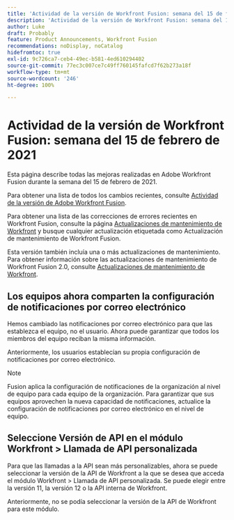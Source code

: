 ```yaml
---
title: 'Actividad de la versión de Workfront Fusion: semana del 15 de febrero de 2021'
description: 'Actividad de la versión de Workfront Fusion: semana del 15 de febrero de 2021'
author: Luke
draft: Probably
feature: Product Announcements, Workfront Fusion
recommendations: noDisplay, noCatalog
hidefromtoc: true
exl-id: 9c726ca7-ceb4-49ec-b581-4ed610294402
source-git-commit: 77ec3c007ce7c49ff760145fafcd7f62b273a18f
workflow-type: tm+mt
source-wordcount: '246'
ht-degree: 100%

---
```


# Actividad de la versión de Workfront Fusion: semana del 15 de febrero de 2021

Esta página describe todas las mejoras realizadas en Adobe Workfront Fusion durante la semana del 15 de febrero de 2021.

Para obtener una lista de todos los cambios recientes, consulte [Actividad de la versión de Adobe Workfront Fusion](/help/workfront-fusion/fusion-product-releases/fusion-release-activity.md).

Para obtener una lista de las correcciones de errores recientes en Workfront Fusion, consulte la página [Actualizaciones de mantenimiento de Workfront](https://experienceleague.adobe.com/docs/workfront-known-issues/releases/current-updates.html?lang=es) y busque cualquier actualización etiquetada como Actualización de mantenimiento de Workfront Fusion.

Esta versión también incluía una o más actualizaciones de mantenimiento. Para obtener información sobre las actualizaciones de mantenimiento de Workfront Fusion 2.0, consulte [Actualizaciones de mantenimiento de Workfront](https://experienceleague.adobe.com/docs/workfront-known-issues/releases/current-updates.html?lang=es).

## Los equipos ahora comparten la configuración de notificaciones por correo electrónico

Hemos cambiado las notificaciones por correo electrónico para que las establezca el equipo, no el usuario. Ahora puede garantizar que todos los miembros del equipo reciban la misma información.

Anteriormente, los usuarios establecían su propia configuración de notificaciones por correo electrónico.

>[!NOTE]
>
>Fusion aplica la configuración de notificaciones de la organización al nivel de equipo para cada equipo de la organización. Para garantizar que sus equipos aprovechen la nueva capacidad de notificaciones, actualice la configuración de notificaciones por correo electrónico en el nivel de equipo.

## Seleccione Versión de API en el módulo Workfront > Llamada de API personalizada

Para que las llamadas a la API sean más personalizables, ahora se puede seleccionar la versión de la API de Workfront a la que se desea que acceda el módulo Workfront > Llamada de API personalizada. Se puede elegir entre la versión 11, la versión 12 o la API interna de Workfront.

Anteriormente, no se podía seleccionar la versión de la API de Workfront para este módulo.
